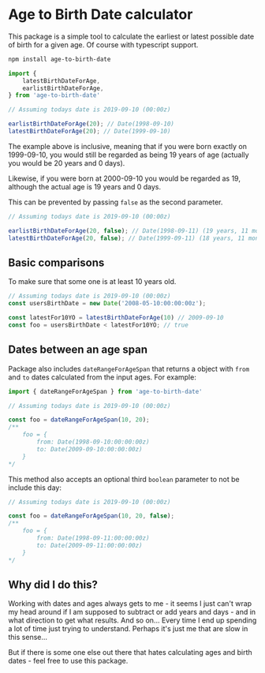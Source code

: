 # Age to Birth Date calculator
This package is a simple tool to calculate the earliest or latest possible date of birth for a given age. Of course with typescript support. 

```bash
npm install age-to-birth-date
```

```javascript
import {
    latestBirthDateForAge, 
    earlistBirthDateForAge,
} from 'age-to-birth-date'

// Assuming todays date is 2019-09-10 (00:00z)

earlistBirthDateForAge(20); // Date(1998-09-10)
latestBirthDateForAge(20); // Date(1999-09-10)
```

The example above is inclusive, meaning that if you were born exactly on 1999-09-10, you would still be regarded as being 19 years of age (actually you would be 20 years and 0 days). 

Likewise, if you were born at 2000-09-10 you would be regarded as 19, although the actual age is 19 years and 0 days.

This can be prevented by passing `false` as the second parameter. 

```javascript
// Assuming todays date is 2019-09-10 (00:00z)

earlistBirthDateForAge(20, false); // Date(1998-09-11) (19 years, 11 months, 30 days) 
latestBirthDateForAge(20, false); // Date(1999-09-11) (18 years, 11 months, 30 days)
```

## Basic comparisons
To make sure that some one is at least 10 years old. 
```javascript
// Assuming todays date is 2019-09-10 (00:00z)
const usersBirthDate = new Date('2008-05-10:00:00:00z');

const latestFor10YO = latestBirthDateForAge(10) // 2009-09-10
const foo = usersBirthDate < latestFor10YO; // true
```

## Dates between an age span
Package also includes `dateRangeForAgeSpan` that returns a object with `from` and `to` dates calculated from the input ages. For example:

```javascript
import { dateRangeForAgeSpan } from 'age-to-birth-date'

// Assuming todays date is 2019-09-10 (00:00z)

const foo = dateRangeForAgeSpan(10, 20);
/**
    foo = {
        from: Date(1998-09-10:00:00:00z)
        to: Date(2009-09-10:00:00:00z)
    }
*/
```

This method also accepts an optional third `boolean` parameter to not be include this day:

```javascript
// Assuming todays date is 2019-09-10 (00:00z)

const foo = dateRangeForAgeSpan(10, 20, false);
/**
    foo = {
        from: Date(1998-09-11:00:00:00z)
        to: Date(2009-09-11:00:00:00z)
    }
*/
```

## Why did I do this?
Working with dates and ages always gets to me - it seems I just can't wrap my head around if I am supposed to subtract or add years and days - and in what direction to get what results. And so on... Every time I end up spending a lot of time just trying to understand. Perhaps it's just me that are slow in this sense... 

But if there is some one else out there that hates calculating ages and birth dates - feel free to use this package.